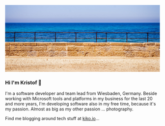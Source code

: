 <img src="https://github.com/kristofzerbe/kristofzerbe/blob/master/header-Israel-0228-min.jpg" />

### Hi I'm Kristof 👋

I'm a software developer and team lead from Wiesbaden, Germany. Beside working with Microsoft tools and platforms in my business for the last 20 and more years, I'm developing software also in my free time, because it's my passion. Almost as big as my other passion ... photography. 

Find me blogging around tech stuff at [kiko.io](https://kiko.io)...

<!--
**kristofzerbe/kristofzerbe** is a ✨ _special_ ✨ repository because its `README.md` (this file) appears on your GitHub profile.

Here are some ideas to get you started:

- 🔭 I’m currently working on ...
- 🌱 I’m currently learning ...
- 👯 I’m looking to collaborate on ...
- 🤔 I’m looking for help with ...
- 💬 Ask me about ...
- 📫 How to reach me: ...
- 😄 Pronouns: ...
- ⚡ Fun fact: ...
-->

